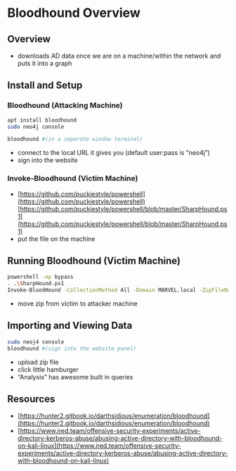 # Bloodhound Overview

## Overview

* downloads AD data once we are on a machine/within the network and puts it into a graph

## Install and Setup

### Bloodhound \(Attacking Machine\)

```bash
apt install bloodhound
sudo neo4j console
```

```bash
bloodhound #(in a seperate window terminal)
```

* connect to the local URL it gives you \(default user:pass is “neo4j”\)
* sign into the website

### Invoke-Bloodhound \(Victim Machine\)

* [https://github.com/puckiestyle/powershell](https://github.com/puckiestyle/powershell)[https://github.com/puckiestyle/powershell/blob/master/SharpHound.ps1](https://github.com/puckiestyle/powershell/blob/master/SharpHound.ps1)
* put the file on the machine

## Running Bloodhound \(Victim Machine\)

```bash
powershell -ep bypass
. .\SharpHound.ps1
Invoke-BloodHound -CollectionMethod All -Domain MARVEL.local -ZipFileName file.zip
```

* move zip from victim to attacker machine

## Importing and Viewing Data

```bash
sudo neoj4 console
bloodhound #(sign into the website panel)
```

* upload zip file
* click little hamburger
* “Analysis” has awesome built in queries

## Resources

* [https://hunter2.gitbook.io/darthsidious/enumeration/bloodhound](https://hunter2.gitbook.io/darthsidious/enumeration/bloodhound)
* [https://www.ired.team/offensive-security-experiments/active-directory-kerberos-abuse/abusing-active-directory-with-bloodhound-on-kali-linux](https://www.ired.team/offensive-security-experiments/active-directory-kerberos-abuse/abusing-active-directory-with-bloodhound-on-kali-linux)

